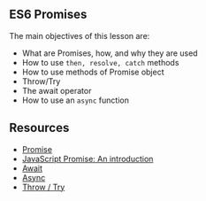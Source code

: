## ES6 Promises    
The main objectives of this lesson are: 
* What are Promises, how, and why they are used
* How to use `then, resolve, catch` methods
* How to use methods of Promise object
* Throw/Try
* The await operator
* How to use an `async` function

## Resources
* [Promise](https://developer.mozilla.org/en-US/docs/Web/JavaScript/Reference/Global_Objects/Promise)
* [JavaScript Promise: An introduction](https://web.dev/promises/)
* [Await](https://developer.mozilla.org/en-US/docs/Web/JavaScript/Reference/Operators/await)
* [Async](https://developer.mozilla.org/en-US/docs/Web/JavaScript/Reference/Statements/async_function)
* [Throw / Try](https://developer.mozilla.org/en-US/docs/Web/JavaScript/Reference/Statements/throw)
